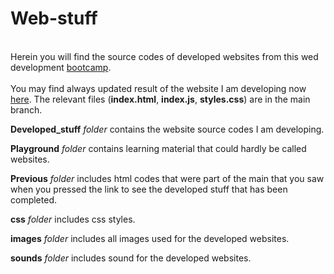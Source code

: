 # Web-stuff
<br> Herein you will find the source codes of developed websites from this wed development [bootcamp](https://www.udemy.com/course/the-complete-web-development-bootcamp/). </br>
<br> You may find always updated result of the website I am developing now [here](https://aurimas13.github.io/Web-stuff/). The relevant files (**index.html**, **index.js**, **styles.css**) are in the main branch. </br>

**Developed_stuff** *folder* contains the website source codes I am developing.

**Playground** *folder* contains learning material that could hardly be called websites.

**Previous** *folder* includes html codes that were part of the main that you saw when you pressed the link to see the developed stuff that has been completed.

**css** *folder* includes css styles.

**images** *folder* includes all images used for the developed websites.

**sounds** *folder* includes sound for the developed websites.
